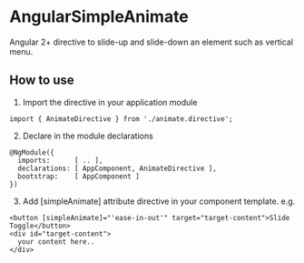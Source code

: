 # AngularSimpleAnimate
Angular 2+ directive to slide-up and slide-down an element such as vertical menu.

## How to use
1. Import the directive in your application module

<pre><code>import { AnimateDirective } from './animate.directive';</code></pre>

2. Declare in the module declarations
<pre>
<code>@NgModule({
  imports:      [ .. ],
  declarations: [ AppComponent, AnimateDirective ],
  bootstrap:    [ AppComponent ]
})</code>
</pre>

3. Add [simpleAnimate] attribute directive in your component template. e.g.
<pre>
<code>&lt;button [simpleAnimate]="'ease-in-out'" target="target-content"&gt;Slide Toggle&lt;/button&gt;
&lt;div id="target-content"&gt;
  your content here..
&lt;/div&gt;</code>
</pre>
